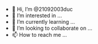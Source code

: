 - 👋 Hi, I’m @21092003duc
- 👀 I’m interested in ...
- 🌱 I’m currently learning ...
- 💞️ I’m looking to collaborate on ...
- 📫 How to reach me ...

<!---
21092003duc/21092003duc is a ✨ special ✨ repository because its `README.md` (this file) appears on your GitHub profile.
You can click the Preview link to take a look at your changes.
--->
